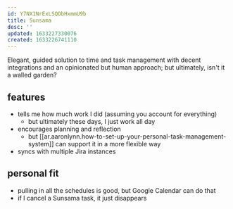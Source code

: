 ```yaml
---
id: Y7NX1NrExLSQObHxmmU9b
title: Sunsama
desc: ''
updated: 1633227330076
created: 1633226741110
---
```



Elegant, guided solution to time and task management with decent integrations and an opinionated but human approach; but ultimately, isn't it a walled garden?

## features

- tells me how much work I did (assuming you account for everything)
  - but ultimately these days, I just work all day
- encourages planning and reflection
  - but [[ar.aaronlynn.how-to-set-up-your-personal-task-management-system]] can support it in a more flexible way
- syncs with multiple Jira instances

## personal fit

- pulling in all the schedules is good, but Google Calendar can do that
- if I cancel a Sunsama task, it just disappears
